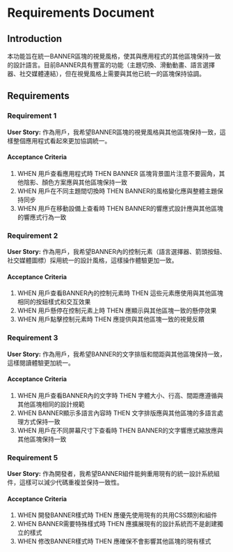 # Requirements Document

## Introduction

本功能旨在統一BANNER區塊的視覺風格，使其與應用程式的其他區塊保持一致的設計語言。目前BANNER具有豐富的功能（主題切換、滑動動畫、語言選擇器、社交媒體連結），但在視覺風格上需要與其他已統一的區塊保持協調。

## Requirements

### Requirement 1

**User Story:** 作為用戶，我希望BANNER區塊的視覺風格與其他區塊保持一致，這樣整個應用程式看起來更加協調統一。

#### Acceptance Criteria

1. WHEN 用戶查看應用程式時 THEN BANNER 區塊背景圖片注意不要圓角，其他陰影、顏色方案應與其他區塊保持一致
2. WHEN 用戶在不同主題間切換時 THEN BANNER的風格變化應與整體主題保持同步
3. WHEN 用戶在移動設備上查看時 THEN BANNER的響應式設計應與其他區塊的響應式行為一致

### Requirement 2

**User Story:** 作為用戶，我希望BANNER內的控制元素（語言選擇器、箭頭按鈕、社交媒體圖標）採用統一的設計風格，這樣操作體驗更加一致。

#### Acceptance Criteria

1. WHEN 用戶查看BANNER內的控制元素時 THEN 這些元素應使用與其他區塊相同的按鈕樣式和交互效果
2. WHEN 用戶懸停在控制元素上時 THEN 應顯示與其他區塊一致的懸停效果
3. WHEN 用戶點擊控制元素時 THEN 應提供與其他區塊一致的視覺反饋

### Requirement 3

**User Story:** 作為用戶，我希望BANNER的文字排版和間距與其他區塊保持一致，這樣閱讀體驗更加統一。

#### Acceptance Criteria

1. WHEN 用戶查看BANNER內的文字時 THEN 字體大小、行高、間距應遵循與其他區塊相同的設計規範
2. WHEN BANNER顯示多語言內容時 THEN 文字排版應與其他區塊的多語言處理方式保持一致
3. WHEN 用戶在不同屏幕尺寸下查看時 THEN BANNER的文字響應式縮放應與其他區塊保持一致

### Requirement 5

**User Story:** 作為開發者，我希望BANNER組件能夠重用現有的統一設計系統組件，這樣可以減少代碼重複並保持一致性。

#### Acceptance Criteria

1. WHEN 開發BANNER樣式時 THEN 應優先使用現有的共用CSS類別和組件
2. WHEN BANNER需要特殊樣式時 THEN 應擴展現有的設計系統而不是創建獨立的樣式
3. WHEN 修改BANNER樣式時 THEN 應確保不會影響其他區塊的現有樣式